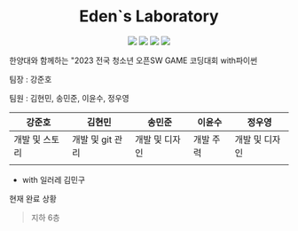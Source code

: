 <h1 align="center"><b>Eden`s Laboratory</b></h1>
<p align="center">
<img src="https://img.shields.io/badge/made by-anim-red">
<img src="https://img.shields.io/badge/with-404142-yello">
<img src="https://img.shields.io/badge/Python-pygame-yellow">
<img src="https://badges.frapsoft.com/os/v1/open-source.svg?v=103" >
</p>

한양대와 함께하는 "2023 전국 청소년 오픈SW GAME 코딩대회 with파이썬


팀장 : 강준호


팀원 : 김현민, 송민준, 이윤수, 정우영


|강준호|김현민|송민준|이윤수|정우영|
|---|---|---|---|---|
|개발 및 스토리|개발 및 git 관리|개발 및 디자인|개발 주력|개발 및 디자인|
|||||


+ with 일러레 김민구




현재 완료 상황

> 지하 6층
